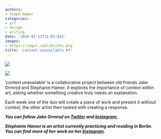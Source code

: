 ```yaml
---
authors:
- Steph Hamer
categories:
- art
- design
- writing
date: '2020-02-13T11:03:04Z'
images:
- https://imgur.com/JkCcHYv.png
title: 'context unavailable #3'
---
```

![](https://imgur.com/JkCcHYv.png "")

![](https://imgur.com/L2A2Xet.png "")
  
  
  
‘context unavailable’ is a collaborative project between old friends Jake Ormrod and Stephanie Hamer. It explores the importance of context within art, asking whether something creative truly needs an explanation.  
  
Each week one of the duo will create a piece of work and present it without context, the other artist then tasked with creating a response.  
  
  
  
**_You can follow Jake Ormrod on [Twitter](https://twitter.com/Jake_Ormrod "") and [Instagram.](https://www.instagram.com/generationzer0mag/ "")_**

_**Stephanie Hamer is an artist currently practicing and residing in Berlin. You can find more of her work on her [Instagram](https://www.instagram.com/stephanie__hamer/ "").**_